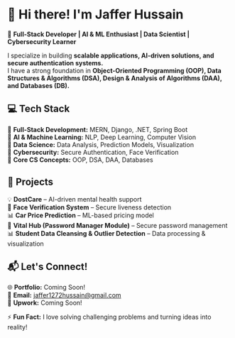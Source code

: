 # 👋 Hi there! I'm Jaffer Hussain  
🚀 **Full-Stack Developer | AI & ML Enthusiast | Data Scientist | Cybersecurity Learner**  

I specialize in building **scalable applications, AI-driven solutions, and secure authentication systems.**  
I have a strong foundation in **Object-Oriented Programming (OOP), Data Structures & Algorithms (DSA), Design & Analysis of Algorithms (DAA), and Databases (DB).**  

## 💻 Tech Stack  
🔹 **Full-Stack Development:** MERN, Django, .NET, Spring Boot  
🔹 **AI & Machine Learning:** NLP, Deep Learning, Computer Vision  
🔹 **Data Science:** Data Analysis, Prediction Models, Visualization  
🔹 **Cybersecurity:** Secure Authentication, Face Verification  
🔹 **Core CS Concepts:** OOP, DSA, DAA, Databases  

## 📂 Projects  
💡 **DostCare** – AI-driven mental health support  
🔑 **Face Verification System** – Secure liveness detection  
📊 **Car Price Prediction** – ML-based pricing model  
🔐 **Vital Hub (Password Manager Module)** – Secure password management  
📊 **Student Data Cleansing & Outlier Detection** – Data processing & visualization  

## 📬 Let's Connect!  
🌐 **Portfolio:** Coming Soon!  
📧 **Email:** jaffer1272hussain@gmail.com  
💼 **Upwork:** Coming Soon!  

⚡ **Fun Fact:** I love solving challenging problems and turning ideas into reality!  
